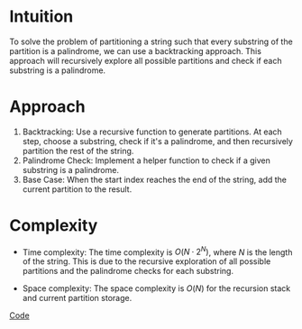 # Intuition
To solve the problem of partitioning a string such that every substring of the partition is a palindrome, we can use a backtracking approach. This approach will recursively explore all possible partitions and check if each substring is a palindrome.

# Approach
1. Backtracking: Use a recursive function to generate partitions. At each step, choose a substring, check if it's a palindrome, and then recursively partition the rest of the string.
2. Palindrome Check: Implement a helper function to check if a given substring is a palindrome.
3. Base Case: When the start index reaches the end of the string, add the current partition to the result.

# Complexity
- Time complexity:
The time complexity is $O(N⋅2^N)$, where $N$ is the length of the string. This is due to the recursive exploration of all possible partitions and the palindrome checks for each substring.

- Space complexity:
The space complexity is $O(N)$ for the recursion stack and current partition storage.

[Code](./131-Palindrome-Partitioning.ts)